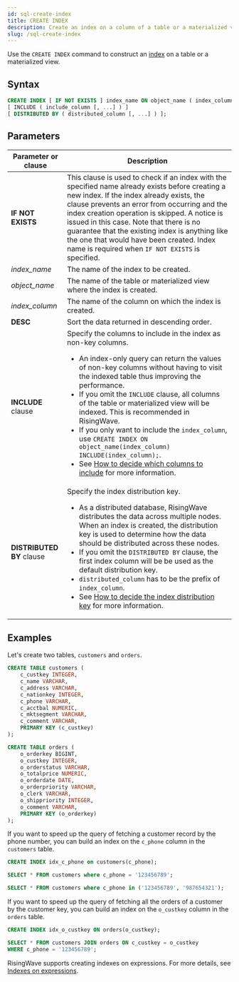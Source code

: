 ```yaml
---
id: sql-create-index
title: CREATE INDEX
description: Create an index on a column of a table or a materialized view to speed up data retrieval.
slug: /sql-create-index
---
```

<head>
  <link rel="canonical" href="https://docs.risingwave.com/docs/current/sql-create-index/" />
</head>

Use the `CREATE INDEX` command to construct an [index](/transform/indexes.md) on a table or a materialized view.

## Syntax

```sql
CREATE INDEX [ IF NOT EXISTS ] index_name ON object_name ( index_column [ ASC | DESC ], [, ...] )
[ INCLUDE ( include_column [, ...] ) ]
[ DISTRIBUTED BY ( distributed_column [, ...] ) ];
```

## Parameters

| Parameter or clause| Description|
|-----------|-------------|
|**IF NOT EXISTS**|This clause is used to check if an index with the specified name already exists before creating a new index. If the index already exists, the clause prevents an error from occurring and the index creation operation is skipped. A notice is issued in this case. Note that there is no guarantee that the existing index is anything like the one that would have been created. Index name is required when `IF NOT EXISTS` is specified.|
|*index_name*    |The name of the index to be created.|
|*object_name*    |The name of the table or materialized view where the index is created.|
|*index_column*   |The name of the column on which the index is created.|
|**DESC**   |Sort the data returned in descending order.|
|**INCLUDE** clause|Specify the columns to include in the index as non-key columns.<ul><li>An index-only query can return the values of non-key columns without having to visit the indexed table thus improving the performance.</li><li>If you omit the `INCLUDE` clause, all columns of the table or materialized view will be indexed. This is recommended in RisingWave.</li><li>If you only want to include the `index_column`, use `CREATE INDEX ON object_name(index_column) INCLUDE(index_column);`.</li><li>See [How to decide which columns to include](/transform/indexes.md#how-to-decide-which-columns-to-include) for more information.</li></ul>|
|**DISTRIBUTED BY** clause|Specify the index distribution key.<ul><li>As a distributed database, RisingWave distributes the data across multiple nodes. When an index is created, the distribution key is used to determine how the data should be distributed across these nodes.</li><li>If you omit the `DISTRIBUTED BY` clause, the first index column will be be used as the default distribution key.</li><li>`distributed_column` has to be the prefix of `index_column`.</li><li>See [How to decide the index distribution key](/transform/indexes.md#how-to-decide-the-index-distribution-key) for more information.</li></ul>|

## Examples

Let's create two tables, `customers` and `orders`.

```sql
CREATE TABLE customers (
    c_custkey INTEGER,
    c_name VARCHAR,
    c_address VARCHAR,
    c_nationkey INTEGER,
    c_phone VARCHAR,
    c_acctbal NUMERIC,
    c_mktsegment VARCHAR,
    c_comment VARCHAR,
    PRIMARY KEY (c_custkey)
);

CREATE TABLE orders (
    o_orderkey BIGINT,
    o_custkey INTEGER,
    o_orderstatus VARCHAR,
    o_totalprice NUMERIC,
    o_orderdate DATE,
    o_orderpriority VARCHAR,
    o_clerk VARCHAR,
    o_shippriority INTEGER,
    o_comment VARCHAR,
    PRIMARY KEY (o_orderkey)
);
```

If you want to speed up the query of fetching a customer record by the phone number, you can build an index on the `c_phone` column in the `customers` table.

```sql
CREATE INDEX idx_c_phone on customers(c_phone);

SELECT * FROM customers where c_phone = '123456789';

SELECT * FROM customers where c_phone in ('123456789', '987654321');
```

If you want to speed up the query of fetching all the orders of a customer by the customer key, you can build an index on the `o_custkey` column in the `orders` table.

```sql
CREATE INDEX idx_o_custkey ON orders(o_custkey);

SELECT * FROM customers JOIN orders ON c_custkey = o_custkey 
WHERE c_phone = '123456789';
```

RisingWave supports creating indexes on expressions. For more details, see [Indexes on expressions](/transform/indexes.md#Indexes-on-expressions).
